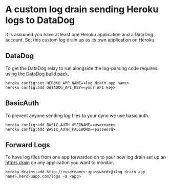 A custom log drain sending Heroku logs to DataDog
=======

It is assumed you have at least one Heroku application and a DataDog account. Set this custom log drain up as its own application on Heroku.

## DataDog

To get the DataDog relay to run alongside the log-parsing code requires using the [DataDog build pack](https://github.com/miketheman/heroku-buildpack-datadog).

```
heroku config:set HEROKU_APP_NAME=<log drain app name>
heroku config:add DATADOG_API_KEY=<your API key>
```

## BasicAuth

To prevent anyone sending log files to your dyno we use basic auth.

```
heroku config:add BASIC_AUTH_USERNAME=<username>
heroku config:add BASIC_AUTH_PASSWORD=<password>
```

## Forward Logs

To have log files from one app forwarded on to your new log drain set up an [http/s drain](https://devcenter.heroku.com/articles/log-drains#http-s-drains) on any application you want to monitor.

```
heroku drains:add http://<username>:<password>@<log drain app name>.herokuapp.com/logs -a <app>
```
